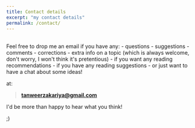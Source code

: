 ```yaml
---
title: Contact details
excerpt: "my contact details"
permalink: /contact/
---
```


<br>
Feel free to drop me an email if you have any:
- questions
- suggestions
- comments
- corrections
- extra info on a topic (which is always welcome, don't worry, I won't think it's pretentious) 
- if you want any reading recommendations
- if you have any reading suggestions
- or just want to have a chat about some ideas!

at:

> **tanweerzakariya@gmail.com**

I'd be more than happy to hear what you think!

;)
